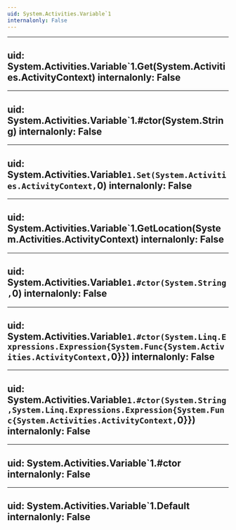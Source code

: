 ```yaml
---
uid: System.Activities.Variable`1
internalonly: False
---
```


---
uid: System.Activities.Variable`1.Get(System.Activities.ActivityContext)
internalonly: False
---

---
uid: System.Activities.Variable`1.#ctor(System.String)
internalonly: False
---

---
uid: System.Activities.Variable`1.Set(System.Activities.ActivityContext,`0)
internalonly: False
---

---
uid: System.Activities.Variable`1.GetLocation(System.Activities.ActivityContext)
internalonly: False
---

---
uid: System.Activities.Variable`1.#ctor(System.String,`0)
internalonly: False
---

---
uid: System.Activities.Variable`1.#ctor(System.Linq.Expressions.Expression{System.Func{System.Activities.ActivityContext,`0}})
internalonly: False
---

---
uid: System.Activities.Variable`1.#ctor(System.String,System.Linq.Expressions.Expression{System.Func{System.Activities.ActivityContext,`0}})
internalonly: False
---

---
uid: System.Activities.Variable`1.#ctor
internalonly: False
---

---
uid: System.Activities.Variable`1.Default
internalonly: False
---
